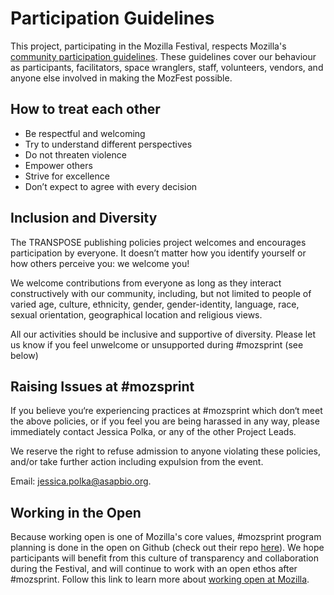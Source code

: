 <!--- MOZILLA COMMUNITY PARTICIPATION GUIDLINES --->
# Participation Guidelines

This project, participating in the Mozilla Festival, respects Mozilla's [community participation guidelines](https://www.mozilla.org/en-US/about/governance/policies/participation/). These guidelines cover our behaviour as participants, facilitators, space wranglers, staff, volunteers, vendors, and anyone else involved in making the MozFest possible.

## How to treat each other

* Be respectful and welcoming
* Try to understand different perspectives
* Do not threaten violence
* Empower others
* Strive for excellence
* Don’t expect to agree with every decision

## Inclusion and Diversity

The TRANSPOSE publishing policies project welcomes and encourages participation by everyone. It doesn’t matter how you identify yourself or how others perceive you: we welcome you!

We welcome contributions from everyone as long as they interact constructively with our community, including, but not limited to people of varied age, culture, ethnicity, gender, gender-identity, language, race, sexual orientation, geographical location and religious views.

All our activities should be inclusive and supportive of diversity. Please let us know if you feel unwelcome or unsupported during #mozsprint (see below)

## Raising Issues at #mozsprint

If you believe you‘re experiencing practices at #mozsprint which don‘t meet the above policies, or if you feel you are being harassed in any way, please immediately contact Jessica Polka, or any of the other Project Leads.

We reserve the right to refuse admission to anyone violating these policies, and/or take further action including expulsion from the event.

Email: jessica.polka@asapbio.org. 

## Working in the Open

Because working open is one of Mozilla's core values, #mozsprint program planning is done in the open on Github (check out their repo [here](https://github.com/mozilla/global-sprint)). We hope participants will benefit from this culture of transparency and collaboration during the Festival, and will continue to work with an open ethos after #mozsprint. Follow this link to learn more about [working open at Mozilla](https://wiki.mozilla.org/Working_open).
<!--- END MOZILLA COMMUNITY PARTICIPATION GUIDLINES --->
